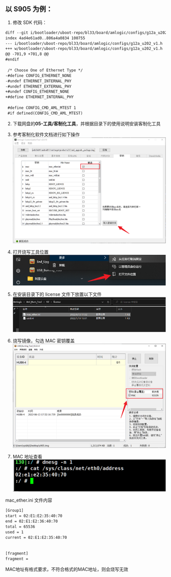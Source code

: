 ## 以 S905 为例：

1. 修改 SDK 代码：
~~~txt
diff --git i/bootloader/uboot-repo/bl33/board/amlogic/configs/g12a_u202_v1.h w/bootloader/uboot-repo/bl33/board/amlogic/configs/g12a_u202_v1.h
index 4ad4e61ad0..806a4a0834 100755
--- i/bootloader/uboot-repo/bl33/board/amlogic/configs/g12a_u202_v1.h
+++ w/bootloader/uboot-repo/bl33/board/amlogic/configs/g12a_u202_v1.h
@@ -701,9 +701,8 @@
#endif

 /* Choose One of Ethernet Type */
-#define CONFIG_ETHERNET_NONE
-#undef ETHERNET_INTERNAL_PHY
-#undef ETHERNET_EXTERNAL_PHY
+#undef CONFIG_ETHERNET_NONE
+#define ETHERNET_INTERNAL_PHY

 #define CONFIG_CMD_AML_MTEST 1
 #if defined(CONFIG_CMD_AML_MTEST)
~~~


2. 下载网盘的**05-工具/客制化工具**，并根据目录下的使用说明安装客制化工具
3. 参考客制化软件文档进行如下操作
  ![](attachments/S905去除MAC地址.png)



4. 打开烧写工具位置
   ![](attachments/openlicensefile.png)




5. 在安装目录下的 license 文件下放置以下文件
  ![](attachments/S905%20MAC地址.png)



6. 烧写镜像，勾选 MAC 密钥覆盖
  ![](attachments/S905镜像烧写.png)



7. MAC 地址查看
  ![](attachments/S905%20MAC地址查看.png)



mac_ether.ini 文件内容

~~~txt
[Group1]
start = 02:E1:E2:35:40:70
end = 02:E1:E2:36:40:70
total = 65536
used = 1
current = 02:E1:E2:35:40:70


[fragment]
fragment = 

~~~

MAC地址有格式要求，不符合格式的MAC地址，则会烧写无效
